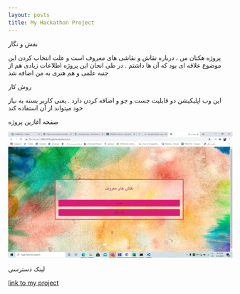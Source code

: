 ```yaml
---
layout: posts
title: My Hackathon Project  
---
```


نقش و نگار

پروژه هکتان من ، درباره نقاش و نقاشی های معروف است 
و علت انتخاب کردن این موضوع علاقه ای بود که آن ها داشتم .
در طی انجان این پروژه اطلاعات زیادی هم از جنبه علمی و هم هنری به من اضافه شد

روش کار

این وب اپلیکیشن دو قابلیت جست و جو و اضافه کردن دارد .
یعنی کاربر بسته به نیاز خود میتواند از آن استفاده کند

صفحه آغازین پروژه

<img src="/assets/images/7.png" alt="an image alt text">

لینک دسترسی

[link to my project](http://99521415.pythonanywhere.com/)

